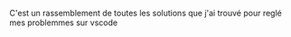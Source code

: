 C'est un rassemblement de toutes les solutions que j'ai trouvé pour reglé mes problemmes sur vscode 
